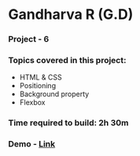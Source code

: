 # Gandharva R (G.D)

### Project - 6

### Topics covered in this project:

- HTML & CSS
- Positioning
- Background property
- Flexbox


### Time required to build: 2h 30m

### Demo - [Link]("")
